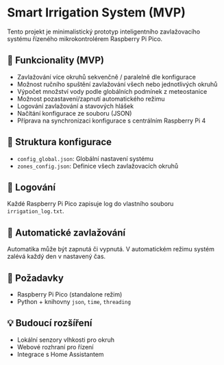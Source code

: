 
# Smart Irrigation System (MVP)

Tento projekt je minimalistický prototyp inteligentního zavlažovacího systému řízeného mikrokontrolérem Raspberry Pi Pico.

## 🔧 Funkcionality (MVP)

- Zavlažování více okruhů sekvenčně / paralelně dle konfigurace
- Možnost ručního spuštění zavlažování všech nebo jednotlivých okruhů
- Výpočet množství vody podle globálních podmínek z meteostanice
- Možnost pozastavení/zapnutí automatického režimu
- Logování zavlažování a stavových hlášek
- Načítání konfigurace ze souboru (JSON)
- Příprava na synchronizaci konfigurace s centrálním Raspberry Pi 4

## 📁 Struktura konfigurace

- `config_global.json`: Globální nastavení systému
- `zones_config.json`: Definice všech zavlažovacích okruhů

## 📜 Logování

Každé Raspberry Pi Pico zapisuje log do vlastního souboru `irrigation_log.txt`.

## 📅 Automatické zavlažování

Automatika může být zapnutá či vypnutá. V automatickém režimu systém zalévá každý den v nastavený čas.

## 🔌 Požadavky

- Raspberry Pi Pico (standalone režim)
- Python + knihovny `json`, `time`, `threading`

## 💡 Budoucí rozšíření

- Lokální senzory vlhkosti pro okruh
- Webové rozhraní pro řízení
- Integrace s Home Assistantem